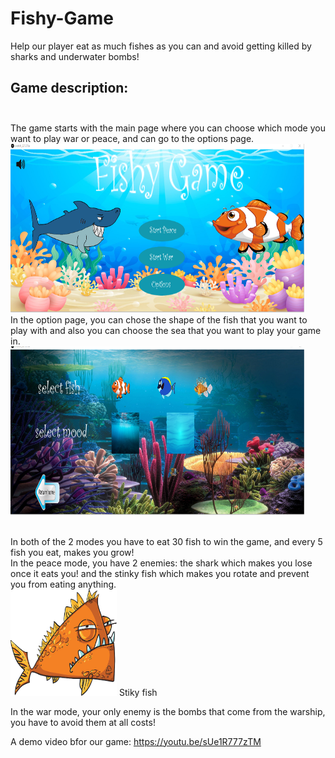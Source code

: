 # Fishy-Game
Help our player eat as much fishes as you can and avoid getting killed by sharks and underwater bombs!
<br>
## Game description:<br><br>
The game starts with the main page where you can choose which mode you want to play war or peace, and can go to the options page. <br>
<img src="https://github.com/Aml-Hassan-Abd-El-hamid/Fishy-Game/blob/main/26.12.2022_22.51.22_REC.png" width="470" height="270" >
<br>In the option page, you can chose the shape of the fish that you want to play with and also you can choose the sea that you want to play your game in.<br>
<img src="https://github.com/Aml-Hassan-Abd-El-hamid/Fishy-Game/blob/main/op.png" width="470" height="270" >

<br>In both of the 2 modes you have to eat 30 fish to win the game, and every 5 fish you eat, makes you grow!<br>
In the peace mode, you have 2 enemies: the shark which makes you lose once it eats you! and the stinky fish which makes you rotate and prevent you from eating anything.<br><img src="https://github.com/Aml-Hassan-Abd-El-hamid/Fishy-Game/blob/main/stinky.png" width="170" height="170" > Stiky fish<br>

In the war mode, your only enemy is the bombs that come from the warship, you have to avoid them at all costs!<br> 

A demo video bfor our game: https://youtu.be/sUe1R777zTM



